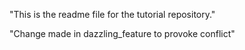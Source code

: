 "This is the readme file for the tutorial repository."

"Change made in dazzling_feature to provoke conflict"
